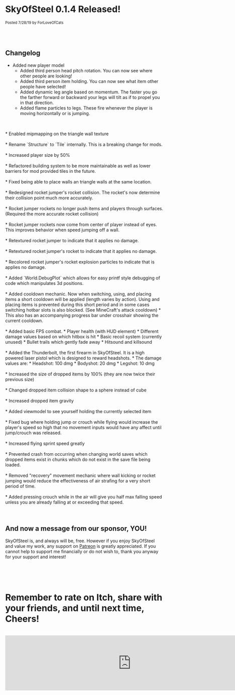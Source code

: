 
# SkyOfSteel 0.1.4 Released!
<sup>Posted 7/28/19 by ForLoveOfCats</sup>


<br>
<br>


## Changelog
* Added new player model
    * Added third person head pitch rotation. You can now see where
      other people are looking!
    * Added third person item holding. You can now see what item other
      people have selected!
    * Added dynamic leg angle based on momentum. The faster you go the
      farther forward or backward your legs will tilt as if to propel you in
      that direction.
    * Added flame particles to legs. These fire whenever the player is
      moving horizontally or is jumping.
<br>
<br>
* Enabled mipmapping on the triangle wall texture
<br>
<br>
* Rename `Structure` to `Tile` internally. This is a breaking change for mods.
<br>
<br>
* Increased player size by 50%
<br>
<br>
* Refactored building system to be more maintainable as well as lower
  barriers for mod provided tiles in the future.
<br>
<br>
* Fixed being able to place walls an triangle walls at the same location.
<br>
<br>
* Redesigned rocket jumper's rocket collision. The rocket's now
  determine their collision point much more accurately.
<br>
<br>
* Rocket jumper rockets no longer push items and players through
surfaces. (Required the more accurate rocket collision)
<br>
<br>
* Rocket jumper rockets now come from center of player instead of
  eyes. This improves behavior when speed jumping off a wall.
<br>
<br>
* Retextured rocket jumper to indicate that it applies no damage.
<br>
<br>
* Retextured rocket jumper's rocket to indicate that it applies no damage.
<br>
<br>
* Recolored rocket jumper's rocket explosion particles to indicate that is applies no damage.
<br>
<br>
* Added `World.DebugPlot` which allows for easy printf style debugging of code which manipulates 3d positions.
<br>
<br>
* Added cooldown mechanic. Now when switching, using, and placing
  items a short cooldown will be applied (length varies by
  action). Using and placing items is prevented during this short
  period and in some cases switching hotbar slots is also
  blocked. (See MineCraft's attack cooldown)
    * This also has an accompanying progress bar under crosshair
      showing the current cooldown.
<br>
<br>
* Added basic FPS combat.
    * Player health (with HUD element)
    * Different damage values based on which hitbox is hit
    * Basic recoil system (currently unused)
    * Bullet trails which gently fade away
    * Hitsound and killsound
<br>
<br>
* Added the Thunderbolt, the first firearm in SkyOfSteel. It is a high
  powered laser pistol which is designed to reward headshots.
    * The damage values are:
        * Headshot: 100 dmg
        * Bodyshot: 20 dmg
        * Legshot: 10 dmg
<br>
<br>
* Increased the size of dropped items by 100% (they are now twice their previous size)
<br>
<br>
* Changed dropped item collision shape to a sphere instead of cube
<br>
<br>
* Increased dropped item gravity
<br>
<br>
* Added viewmodel to see yourself holding the currently selected item
<br>
<br>
* Fixed bug where holding jump or crouch while flying would increase
  the player's speed so high that no movement inputs would have any
  affect until jump/crouch was released.
<br>
<br>
* Increased flying sprint speed greatly
<br>
<br>
* Prevented crash from occurring when changing world saves which dropped
  items exist in chunks which do not exist in the save file being
  loaded.
<br>
<br>
* Removed "recovery" movement mechanic where wall kicking or rocket
  jumping would reduce the effectiveness of air strafing for a very
  short period of time.
<br>
<br>
* Added pressing crouch while in the air will give you half max
  falling speed unless you are already falling at or exceeding that
  speed.


<br>
<br>
<br>



## And now a message from our sponsor, YOU!
SkyOfSteel is, and always will be, free. However if you enjoy
SkyOfSteel and value my work, any support on
[Patreon](https://www.patreon.com/user?u=19556107) is greatly
appreciated. If you cannot help to support me financially or do not
wish to, thank you anyway for your support and interest!


<br>
<br>
<br>


# Remember to rate on Itch, share with your friends, and until next time, Cheers!

<br>

<iframe src="https://itch.io/embed/372880?linkback=true&amp;border_width=5&amp;bg_color=77b0ff&amp;fg_color=000000&amp;link_color=14e500&amp;border_color=4c4c56"
			  width="800" height="175" frameborder="0"></iframe>

<br>
<br>
<br>
<br>
<br>
